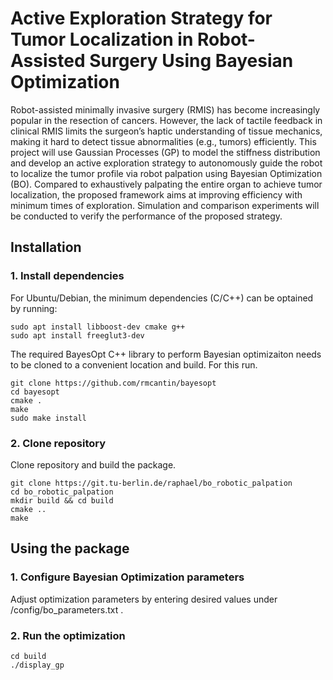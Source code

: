 # Active Exploration Strategy for Tumor Localization in Robot-Assisted Surgery Using Bayesian Optimization
Robot-assisted minimally invasive surgery (RMIS) has become increasingly popular
in the resection of cancers. However, the lack of tactile feedback in clinical RMIS limits the
surgeon’s haptic understanding of tissue mechanics, making it hard to detect tissue abnormalities
(e.g., tumors) efficiently. This project will use Gaussian Processes (GP) to model the stiffness
distribution and develop an active exploration strategy to autonomously guide the robot to localize
the tumor profile via robot palpation using Bayesian Optimization (BO). Compared to exhaustively
palpating the entire organ to achieve tumor localization, the proposed framework aims at improving
efficiency with minimum times of exploration. Simulation and comparison experiments will be
conducted to verify the performance of the proposed strategy.

## Installation
### 1. Install dependencies 
For Ubuntu/Debian, the minimum dependencies (C/C++) can be optained by running: 
```
sudo apt install libboost-dev cmake g++
sudo apt install freeglut3-dev

```
The required BayesOpt C++ library to perform Bayesian optimizaiton needs to be cloned to a convenient location and build. For this run.
```
git clone https://github.com/rmcantin/bayesopt
cd bayesopt
cmake . 
make
sudo make install
```

### 2. Clone repository
Clone repository and build the package.
```
git clone https://git.tu-berlin.de/raphael/bo_robotic_palpation
cd bo_robotic_palpation
mkdir build && cd build
cmake ..
make
```
## Using the package 
### 1. Configure Bayesian Optimization parameters
Adjust optimization parameters by entering desired values under /config/bo_parameters.txt . 
### 2. Run the optimization
```
cd build
./display_gp
```



